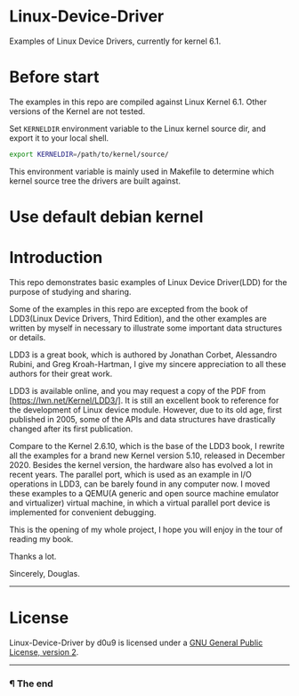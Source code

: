 # Linux-Device-Driver

Examples of Linux Device Drivers, currently for kernel 6.1.

# Before start

The examples in this repo are compiled against Linux Kernel 6.1. Other versions
of the Kernel are not tested.

Set `KERNELDIR` environment variable to the Linux kernel source dir, and export 
it to your local shell.

```bash
export KERNELDIR=/path/to/kernel/source/
```

This environment variable is mainly used in Makefile to determine which kernel
source tree the drivers are built against.

# Use default debian kernel



# Introduction

This repo demonstrates basic examples of Linux Device Driver(LDD) for
the purpose of studying and sharing.

Some of the examples in this repo are excepted from the book of 
LDD3(Linux Device Drivers, Third Edition), and the other examples are written
by myself in necessary to illustrate some important data structures or details.

LDD3 is a great book, which is authored by Jonathan Corbet, Alessandro Rubini,
and Greg Kroah-Hartman, I give my sincere appreciation to all these authors
for their great work.

LDD3 is available online, and you may request a copy of the PDF from
[https://lwn.net/Kernel/LDD3/]. It is still an excellent book to reference for
the development of Linux device module. However, due to its old age, first
published in 2005, some of the APIs and data structures have drastically
changed after its first publication.

Compare to the Kernel 2.6.10, which is the base of the LDD3 book, I rewrite all 
the examples for a brand new Kernel version 5.10, released in December 2020.
Besides the kernel version, the hardware also has evolved a lot in recent years.
The parallel port, which is used as an example in I/O operations in LDD3, can be
barely found in any computer now. I moved these examples to a QEMU(A generic
and open source machine emulator and virtualizer) virtual machine, in which 
a virtual parallel port device is implemented for convenient debugging.

This is the opening of my whole project, I hope you will enjoy in the tour
of reading my book.

Thanks a lot.

Sincerely, Douglas.

---

# License

Linux-Device-Driver by d0u9 is licensed under a
[GNU General Public License, version 2][1].

---

### ¶ The end


[1]: https://www.gnu.org/licenses/old-licenses/gpl-2.0.en.html
[https://lwn.net/Kernel/LDD3/]: https://lwn.net/Kernel/LDD3/
